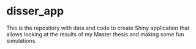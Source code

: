 # disser_app
This is the repository with data and code to create Shiny application that allows looking at the results of my Master thesis and making some fun simulations. 
